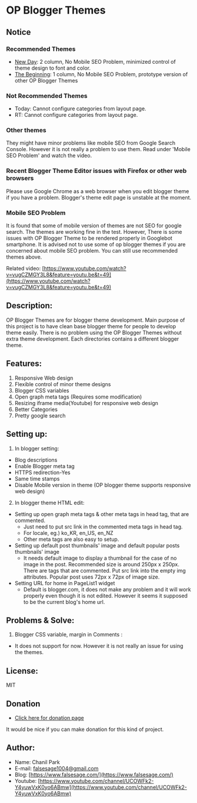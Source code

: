 # OP Blogger Themes

## Notice

### Recommended Themes
* [New Day](https://github.com/treezi1004/op-blogger-themes/tree/master/2_Columns/New_Day): 2 column, No Mobile SEO Problem, minimized control of theme design to font and color.
* [The Beginning](https://github.com/treezi1004/op-blogger-themes/tree/master/1_Column/The_beginning): 1 column, No Mobile SEO Problem, prototype version of other OP Blogger Themes

### Not Recommended Themes
* Today: Cannot configure categories from layout page.
* RT: Cannot configure categories from layout page.

### Other themes
They might have minor problems like mobile SEO from Google Search Console. However it is not really a problem to use them. Read under 'Mobile SEO Problem' and watch the video.

### Recent Blogger Theme Editor issues with Firefox or other web browsers
Please use Google Chrome as a web browser when you edit blogger theme if you have a problem. Blogger's theme edit page is unstable at the moment.

### Mobile SEO Problem
It is found that some of mobile version of themes are not SEO for google search. The themes are working fine in the test. However, There is some issues with OP Blogger Theme to be rendered properly in Googlebot smartphone. It is advised not to use some of op blogger themes if you are concerned about mobile SEO problem. You can still use recommended themes above.

Related video: [https://www.youtube.com/watch?v=vugCZMGY3L8&feature=youtu.be&t=49](https://www.youtube.com/watch?v=vugCZMGY3L8&feature=youtu.be&t=49)

## Description:
OP Blogger Themes are for blogger theme development.
Main purpose of this project is to have clean base blogger theme for people to develop theme easily.
There is no problem using the OP Blogger Themes without extra theme development.
Each directories contains a different blogger theme.

## Features:
1. Responsive Web design
2. Flexible control of minor theme designs
3. Blogger CSS variables
4. Open graph meta tags (Requires some modification)
5. Resizing iframe media(Youtube) for responsive web design
6. Better Categories
7. Pretty google search

## Setting up:

1. In blogger setting:
  * Blog descriptions
  * Enable Blogger meta tag
  * HTTPS redirection-Yes
  * Same time stamps
  * Disable Mobile version in theme (OP blogger theme supports responsive web design)

2. In blogger theme HTML edit:

  * Setting up open graph meta tags & other meta tags in head tag, that are commented.
    * Just need to put src link in the commented meta tags in head tag.
    * For locale, eg.) ko_KR, en_US, en_NZ
    * Other meta tags are also easy to setup.
  * Setting up default post thumbnails' image and default popular posts thumbnails' image
    * It needs default image to display a thumbnail for the case of no image in the post. Recommended size is around 250px x 250px. There are tags that are commented. Put src link into the empty img attributes. Popular post uses 72px x 72px of image size.
  * Setting URL for home in PageList1 widget
    * Default is blogger.com, it does not make any problem and it will work properly even though it is not edited. However it seems it supposed to be the current blog's home url.


## Problems & Solve:
1. Blogger CSS variable, margin in Comments :
  * It does not support for now. However it is not really an issue for using the themes.

## License:
MIT

## Donation
* [Click here for donation page](https://www.paypal.com/cgi-bin/webscr?cmd=_donations&business=R5EKF6TRDDXE8&currency_code=USD&source=url)

It would be nice if you can make donation for this kind of project.

## Author:
* Name: Chanil Park
* E-mail: falsesage1004@gmail.com
* Blog: [https://www.falsesage.com/](https://www.falsesage.com/)
* Youtube: [https://www.youtube.com/channel/UCOWFk2-Y4yuwVxK0yo6ABmw](https://www.youtube.com/channel/UCOWFk2-Y4yuwVxK0yo6ABmw)
